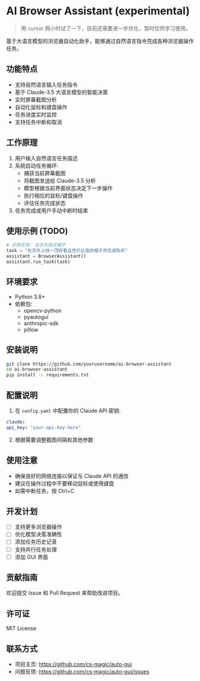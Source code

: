 # AI Browser Assistant (experimental)

> 用 cursor 两小时试了一下，目前还需要进一步优化，暂时仅供学习使用。

基于大语言模型的浏览器自动化助手，能够通过自然语言指令完成各种浏览器操作任务。

## 功能特点

- 支持自然语言输入任务指令
- 基于 Claude-3.5 大语言模型的智能决策
- 实时屏幕截图分析
- 自动化鼠标和键盘操作
- 任务进度实时监控
- 支持任务中断和取消

## 工作原理

1. 用户输入自然语言任务描述
2. 系统启动任务循环:
   - 捕获当前屏幕截图
   - 将截图发送给 Claude-3.5 分析
   - 模型根据当前界面状态决定下一步操作
   - 执行相应的鼠标/键盘操作
   - 评估任务完成状态
3. 任务完成或用户手动中断时结束

## 使用示例 (TODO)

```python
# 示例任务: 在京东购买帽子
task = "在京东上找一顶好看且性价比高的帽子并完成购买"
assistant = BrowserAssistant()
assistant.run_task(task)
```


## 环境要求

- Python 3.8+
- 依赖包:
  - opencv-python
  - pyautogui
  - anthropic-sdk
  - pillow

## 安装说明


```bash
git clone https://github.com/yourusername/ai-browser-assistant
cd ai-browser-assistant
pip install -r requirements.txt
```


## 配置说明

1. 在 `config.yaml` 中配置你的 Claude API 密钥:

```yaml
claude:
api_key: "your-api-key-here"
```

2. 根据需要调整截图间隔和其他参数

## 使用注意

- 确保良好的网络连接以保证与 Claude API 的通信
- 建议在操作过程中不要移动鼠标或使用键盘
- 如需中断任务，按 Ctrl+C

## 开发计划

- [ ] 支持更多浏览器操作
- [ ] 优化模型决策准确性
- [ ] 添加任务历史记录
- [ ] 支持并行任务处理
- [ ] 添加 GUI 界面

## 贡献指南

欢迎提交 Issue 和 Pull Request 来帮助改进项目。

## 许可证

MIT License

## 联系方式

- 项目主页: https://github.com/cs-magic/auto-gui
- 问题反馈: https://github.com/cs-magic/auto-gui/issues
